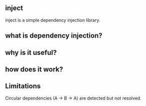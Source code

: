 inject
------

inject is a simple dependency injection library.

what is dependency injection?
-----------------------------

why is it useful?
-----------------

how does it work?
-----------------

Limitations
-----------
Circular dependencies (A -> B -> A) are detected but not resolved.
